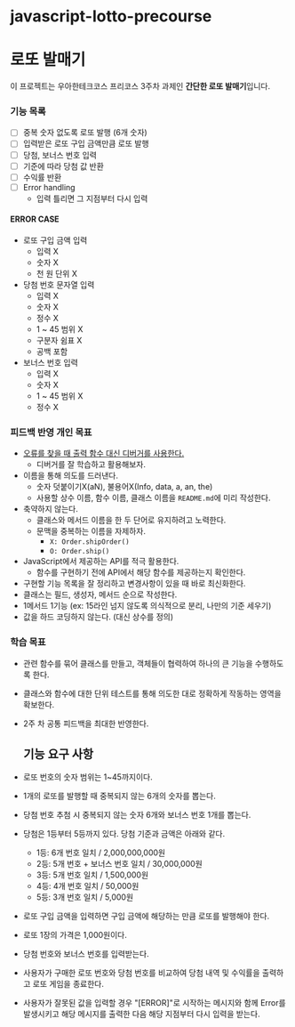 # javascript-lotto-precourse
# 로또 발매기

이 프로젝트는 우아한테크코스 프리코스 3주차 과제인 **간단한 로또 발매기**입니다.

### 기능 목록
- [ ] 중복 숫자 없도록 로또 발행 (6개 숫자)
- [ ] 입력받은 로또 구입 금액만큼 로또 발행
- [ ] 당첨, 보너스 번호 입력
- [ ] 기준에 따라 당첨 값 반환
- [ ] 수익률 반환
- [ ] Error handling
  - 입력 틀리면 그 지점부터 다시 입력

#### ERROR CASE   
- 로또 구입 금액 입력
  - 입력 X  
  - 숫자 X
  - 천 원 단위 X
- 당첨 번호 문자열 입력
  - 입력 X
  - 숫자 X
  - 정수 X
  - 1 ~ 45 범위 X
  - 구분자 쉼표 X
  - 공백 포함
- 보너스 번호 입력
  - 입력 X
  - 숫자 X
  - 1 ~ 45 범위 X
  - 정수 X





### 피드백 반영 개인 목표
- [오류를 찾을 때 출력 함수 대신 디버거를 사용한다.](https://code.visualstudio.com/docs/editor/debugging)
  - 디버거를 잘 학습하고 활용해보자.
- 이름을 통해 의도를 드러낸다.
  - 숫자 덧붙이기X(aN), 불용어X(Info, data, a, an, the)  
  - 사용할 상수 이름, 함수 이름, 클래스 이름을 `README.md`에 미리 작성한다.
- 축약하지 않는다.
  - 클래스와 메서드 이름을 한 두 단어로 유지하려고 노력한다.
  - 문맥을 중복하는 이름을 자제하자.
    - `X: Order.shipOrder()`
    - `O: Order.ship()`
- JavaScript에서 제공하는 API를 적극 활용한다.
  - 함수를 구현하기 전에 API에서 해당 함수를 제공하는지 확인한다.
- 구현할 기능 목록을 잘 정리하고 변경사항이 있을 때 바로 최신화한다.
- 클래스는 필드, 생성자, 메서드 순으로 작성한다.
- 1메서드 1기능 (ex: 15라인 넘지 않도록 의식적으로 분리, 나만의 기준 세우기)
- 값을 하드 코딩하지 않는다. (대신 상수를 정의)   

### 학습 목표
- 관련 함수를 묶어 클래스를 만들고, 객체들이 협력하여 하나의 큰 기능을 수행하도록 한다.
- 클래스와 함수에 대한 단위 테스트를 통해 의도한 대로 정확하게 작동하는 영역을 확보한다.
- 2주 차 공통 피드백을 최대한 반영한다.

  ## 기능 요구 사항
- 로또 번호의 숫자 범위는 1~45까지이다.
- 1개의 로또를 발행할 때 중복되지 않는 6개의 숫자를 뽑는다.
- 당첨 번호 추첨 시 중복되지 않는 숫자 6개와 보너스 번호 1개를 뽑는다.
- 당첨은 1등부터 5등까지 있다. 당첨 기준과 금액은 아래와 같다.
  - 1등: 6개 번호 일치 / 2,000,000,000원
  - 2등: 5개 번호 + 보너스 번호 일치 / 30,000,000원
  - 3등: 5개 번호 일치 / 1,500,000원
  - 4등: 4개 번호 일치 / 50,000원
  - 5등: 3개 번호 일치 / 5,000원
- 로또 구입 금액을 입력하면 구입 금액에 해당하는 만큼 로또를 발행해야 한다.
- 로또 1장의 가격은 1,000원이다.
- 당첨 번호와 보너스 번호를 입력받는다.
- 사용자가 구매한 로또 번호와 당첨 번호를 비교하여 당첨 내역 및 수익률을 출력하고 로또 게임을 종료한다.
- 사용자가 잘못된 값을 입력할 경우 "[ERROR]"로 시작하는 메시지와 함께 Error를 발생시키고 해당 메시지를 출력한 다음 해당 지점부터 다시 입력을 받는다.
